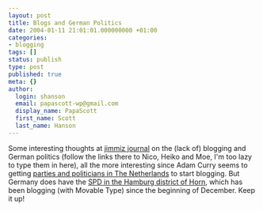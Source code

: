 ```yaml
---
layout: post
title: Blogs and German Politics
date: 2004-01-11 21:01:01.000000000 +01:00
categories:
- blogging
tags: []
status: publish
type: post
published: true
meta: {}
author:
  login: shanson
  email: papascott-wp@gmail.com
  display_name: PapaScott
  first_name: Scott
  last_name: Hanson
---
```

<p>Some interesting thoughts at <a title="Weblogs und deutsche Politiker [jimmiz journal]" href="http://jimmiz.blogg.de/eintrag.php?id=157">jimmiz journal</a> on the (lack of) blogging and German politics (follow the links there to Nico, Heiko and Moe, I'm too lazy to type them in  here), all the more interesting since Adam Curry seems to getting <a title="Adam Curry's Weblog" href="http://radio.weblogs.com/0001014/2004/01/06.html#a5027">parties and politicians in The Netherlands</a> to start blogging. But Germany does have the <a title="SPD-Horn, Sozialdemokratische Partei Deutschlands, Distrikt Hamburg-Horn" href="http://www.spd-horn.de/">SPD in the Hamburg district of Horn</a>, which has been blogging (with Movable Type) since the beginning of December. Keep it up!</p>

